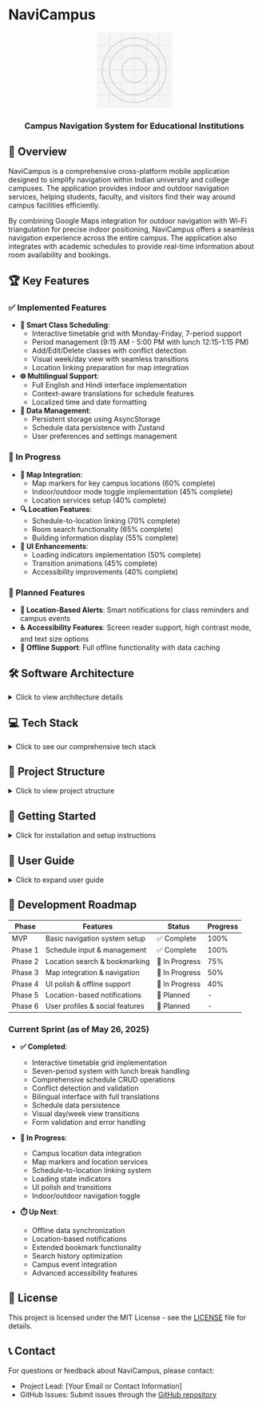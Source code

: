 # NaviCampus

<div align="center">
  <img src="./assets/icon.png" alt="NaviCampus Logo" width="150"/>
  <h3>Campus Navigation System for Educational Institutions</h3>
</div>

## 📝 Overview

NaviCampus is a comprehensive cross-platform mobile application designed to simplify navigation within Indian university and college campuses. The application provides indoor and outdoor navigation services, helping students, faculty, and visitors find their way around campus facilities efficiently.

By combining Google Maps integration for outdoor navigation with Wi-Fi triangulation for precise indoor positioning, NaviCampus offers a seamless navigation experience across the entire campus. The application also integrates with academic schedules to provide real-time information about room availability and bookings.

## 🏆 Key Features

### ✅ Implemented Features
- **📅 Smart Class Scheduling**: 
  - Interactive timetable grid with Monday-Friday, 7-period support
  - Period management (9:15 AM - 5:00 PM with lunch 12:15-1:15 PM)
  - Add/Edit/Delete classes with conflict detection
  - Visual week/day view with seamless transitions
  - Location linking preparation for map integration
- **🌐 Multilingual Support**: 
  - Full English and Hindi interface implementation
  - Context-aware translations for schedule features
  - Localized time and date formatting
- **💾 Data Management**: 
  - Persistent storage using AsyncStorage
  - Schedule data persistence with Zustand
  - User preferences and settings management

### 🔄 In Progress
- **🧭 Map Integration**: 
  - Map markers for key campus locations (60% complete)
  - Indoor/outdoor mode toggle implementation (45% complete)
  - Location services setup (40% complete)
- **🔍 Location Features**: 
  - Schedule-to-location linking (70% complete)
  - Room search functionality (65% complete)
  - Building information display (55% complete)
- **💫 UI Enhancements**: 
  - Loading indicators implementation (50% complete)
  - Transition animations (45% complete)
  - Accessibility improvements (40% complete)

### 📅 Planned Features
- **📲 Location-Based Alerts**: Smart notifications for class reminders and campus events
- **♿ Accessibility Features**: Screen reader support, high contrast mode, and text size options
- **🔌 Offline Support**: Full offline functionality with data caching

## 🛠️ Software Architecture

<details>
<summary>Click to view architecture details</summary>

### Architecture Diagram

```mermaid
flowchart TD
    subgraph Presentation["Presentation Layer"]
        UI["🖌️ UI Components"]
        Nav["🧭 Navigation\n(Expo Router)"]
        Screens["📱 Screens"]
        Local["🌐 Localization\n(EN/HI)"]
    end

    subgraph StateManagement["State Management"]
        Store["📦 Zustand Store\n- User preferences\n- Location data\n- Schedule data\n- Bookmarks\n- Notification settings"]
    end

    subgraph Storage["Persistent Storage"]
        Async["💾 AsyncStorage\n- User preferences\n- Bookmarks\n- Recent searches\n- Offline data"]
    end

    subgraph DataServices["Data Services"]
        LocationSvc["📍 Campus Location\nService"]
        ScheduleSvc["📆 Schedule Service"]
    end

    subgraph ExternalSvc["External Services"]
        Maps["🗺️ Google Maps API"]
        WiFi["📡 Wi-Fi\nTriangulation"]
    end

    Presentation --> StateManagement
    StateManagement --> Storage
    StateManagement <--> DataServices
    DataServices <--> ExternalSvc
```

### Design Patterns

NaviCampus follows these core architectural principles:

1. **🧩 Component-Based Architecture**: Reusable UI components for consistent design
2. **📦 State Management with Zustand**: Centralized application state with persistence
3. **🧭 Expo Router for Navigation**: File-based routing with dynamic route parameters
4. **🔧 Service Layer Pattern**: Separation of data access and business logic
5. **📚 Repository Pattern**: Abstract data sources for easier testing and maintenance

</details>

## 💻 Tech Stack

<details>
<summary>Click to see our comprehensive tech stack</summary>

NaviCampus leverages modern technologies to ensure a smooth and responsive user experience:

### Frontend
- **⚛️ React Native**: Cross-platform mobile application framework
- **📱 Expo**: Development framework and platform for React Native
- **📘 TypeScript**: Type-safe JavaScript for better code quality
- **🧭 Expo Router**: File-based navigation system
- **📦 Zustand**: Lightweight state management
- **💾 AsyncStorage**: Persistent client-side storage

### UI/UX
- **🧩 React Native Components**: Native UI components
- **🎨 Ionicons**: Icon library for consistent design language
- **🌓 Custom Theme System**: Support for light/dark modes and accessibility

### Backend & Services (Future Implementation)
- **🔥 Firebase**: Authentication, real-time database (planned)
- **🗺️ Google Maps API**: For outdoor navigation
- **📡 Indoor Positioning System**: Wi-Fi triangulation for indoor navigation

</details>

## 📱 Project Structure

<details>
<summary>Click to view project structure</summary>

```
app/               # Expo Router for file-based routing
  _layout.tsx      # Root layout component
  index.tsx        # Home screen
  map.tsx          # Campus map screen
  schedule.tsx     # Class schedule screen
  settings.tsx     # User settings screen
  location/        # Location screens
    _layout.tsx    # Location layout
    [id].tsx       # Dynamic location detail route

src/
  assets/          # Images, icons, etc.
  components/      # Reusable UI components
  hooks/           # Custom React hooks
  screens/         # Screen components
    LocationDetailScreen.tsx
    SearchScreen.tsx
  services/        # API and data services
    campusDataService.ts
  store/           # State management
    appStore.ts
  types/           # TypeScript types
  utils/           # Utility functions
```

</details>


## 🚀 Getting Started

<details>
<summary>Click for installation and setup instructions</summary>

### Prerequisites
- [Node.js](https://nodejs.org/) (v18 or higher)
- [npm](https://www.npmjs.com/) (v9 or higher)
- [Expo CLI](https://docs.expo.dev/get-started/installation/) (v53.0.9)
- [Expo Go](https://expo.dev/client) app on your iOS or Android device (for testing)

### Dependencies
```json
{
  "expo": "53.0.9",
  "expo-router": "5.0.7",
  "react": "19.0.0",
  "react-native": "0.79.2"
}
```

### Installation

1. Clone the repository
```bash
git clone https://github.com/Rudra00codes/NaviCampus.git
cd NaviCampus
```

2. Install dependencies
```bash
npm install
```

3. Start the development server
```bash
npx expo start
```

4. Run on your device
   - Scan the QR code with Expo Go (Android) or the Camera app (iOS)
   - Or run on simulator/emulator: `npm run android` or `npm run ios`

</details>

## 📘 User Guide

<details>
<summary>Click to expand user guide</summary>

### Navigation

#### 🏠 Home Screen
The home screen provides quick access to all primary features:
- Search bar for finding locations
- Quick access buttons for Maps, Schedule, Bookmarks, and Notifications
- Features section with detailed information about app capabilities

#### 🗺️ Campus Map
The map screen allows for seamless navigation around campus:
- Toggle between indoor and outdoor navigation modes
- Search for specific locations
- View nearby locations and their distances
- Enable Wi-Fi for precise indoor positioning

#### 📅 Class Schedule
The schedule screen provides comprehensive timetable management:
- Input and manage your weekly class schedule
- Seven periods per day (9:15 AM - 5:00 PM)
- Automatic lunch break (12:15-1:15 PM)
- Toggle between day and week views
- Edit or delete classes with tap and long-press
- Smart conflict detection for overlapping classes
- Seamless bilingual support (English/Hindi)

#### ⚙️ Settings
The settings screen offers customization options:
- Switch between English and Hindi languages
- Toggle dark mode
- Adjust text size for better readability
- Manage notification preferences
- Enable accessibility features

### Search Functionality
- Use the search bar to find buildings, rooms, or facilities
- Results show detailed information including building, floor, and room number
- View recent searches for quick access to frequently visited locations

### Bookmarking
- Save frequently visited locations for quick access
- Manage bookmarks through the Bookmarks screen

</details>

## 🎯 Development Roadmap

| Phase | Features | Status | Progress |
|-------|----------|--------|----------|
| MVP | Basic navigation system setup | ✅ Complete | 100% |
| Phase 1 | Schedule input & management | ✅ Complete | 100% |
| Phase 2 | Location search & bookmarking | 🔄 In Progress | 75% |
| Phase 3 | Map integration & navigation | 🔄 In Progress | 50% |
| Phase 4 | UI polish & offline support | 🔄 In Progress | 40% |
| Phase 5 | Location-based notifications | 📅 Planned | - |
| Phase 6 | User profiles & social features | 📅 Planned | - |

### Current Sprint (as of May 26, 2025)
- **✅ Completed**:
  - Interactive timetable grid implementation
  - Seven-period system with lunch break handling
  - Comprehensive schedule CRUD operations
  - Conflict detection and validation
  - Bilingual interface with full translations
  - Schedule data persistence
  - Visual day/week view transitions
  - Form validation and error handling

- **🔄 In Progress**:
  - Campus location data integration
  - Map markers and location services
  - Schedule-to-location linking system
  - Loading state indicators
  - UI polish and transitions
  - Indoor/outdoor navigation toggle

- **⏱️ Up Next**:
  - Offline data synchronization
  - Location-based notifications
  - Extended bookmark functionality
  - Search history optimization
  - Campus event integration
  - Advanced accessibility features

## 📄 License

This project is licensed under the MIT License - see the [LICENSE](./LICENSE) file for details.

## 📞 Contact

For questions or feedback about NaviCampus, please contact:
- Project Lead: [Your Email or Contact Information]
- GitHub Issues: Submit issues through the [GitHub repository](https://github.com/Rudra00codes/NaviCampus/issues)